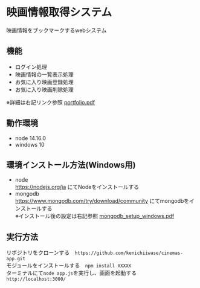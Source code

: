 # 映画情報取得システム
映画情報をブックマークするwebシステム

## 機能
- ログイン処理  
- 映画情報の一覧表示処理  
- お気に入り映画登録処理  
- お気に入り映画削除処理

※詳細は右記リンク参照 [portfolio.pdf](https://github.com/kenichiiwase/portfolio/files/7109210/portfolio.pdf)

## 動作環境  
- node 14.16.0  
- windows 10  

## 環境インストール方法(Windows用)  
- node  
https://nodejs.org/ja にてNodeをインストールする  
- mongodb  
https://www.mongodb.com/try/download/community にてmongodbをインストールする  
※インストール後の設定は右記参照 [mongodb_setup_windows.pdf](https://github.com/kenichiiwase/cinemas-app/files/7147292/mongodb_setup.pdf)


## 実行方法  
リポジトリをクローンする　`https://github.com/kenichiiwase/cinemas-app.git`  
モジュールをインストールする　`npm install XXXXX`  
ターミナルにて`node app.js`を実行し、画面を起動する `http://localhost:3000/`
